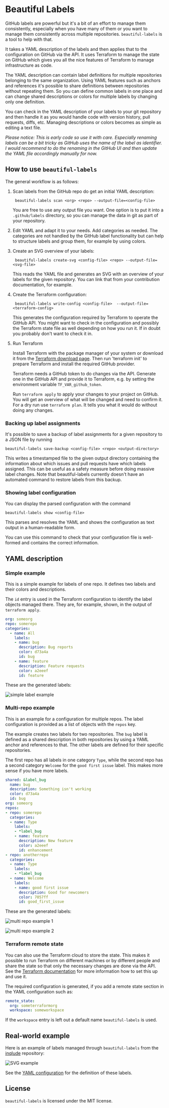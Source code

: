 # Beautiful Labels

GitHub labels are powerful but it's a bit of an effort to manage them consistently, especially when you have many of them or you want to manage them consistently across multiple repositories. `beautiful-labels` is a tool to help with that.

It takes a YAML description of the labels and then applies that to the configuration on GitHub via the API. It uses Terraform to manage the state on GitHub which gives you all the nice features of Terraform to manage infrastructure as code.

The YAML description can contain label definitions for multiple repositories belonging to the same organization. Using YAML features such as anchors and references it's possible to share definitions between repositories without repeating them. So you can define common labels in one place and can change shared descriptions or colors for multiple labels by changing only one definition.

You can check in the YAML description of your labels to your git repository and then handle it as you would handle code with version history, pull requests, diffs, etc. Managing descriptions or colors becomes as simple as editing a text file.

*Please notice: This is early code so use it with care. Especially renaming labels can be a bit tricky as GitHub uses the name of the label as identifier. I would recommend to do the renaming in the GitHub UI and then update the YAML file accordingly manually for now.*


## How to use `beautiful-labels`

The general workflow is as follows:

1) Scan labels from the GitHub repo do get an initial YAML description:

        beautiful-labels scan <org> <repo> --output-file=<config-file>

   You are free to use any output file you want. One option is to put it into a `.github/labels` directory, so you can manage the data in git as part of your repository.

2) Edit YAML and adapt it to your needs. Add categories as needed. The categories are not handled by the GitHub label functionality but can help to structure labels and group them, for example by using colors.

3) Create an SVG overview of your labels:

        beautiful-labels create-svg <config-file> <repo> --output-file=<svg-file>

   This reads the YAML file and generates an SVG with an overview of your labels for the given repository. You can link that from your contribution documentation, for example.

4) Create the Terraform configuration:

        beautiful-labels write-config <config-file>  --output-file=<terraform-config>

   This generates the configuration required by Terraform to operate the GitHub API. You might want to check in the configuration and possibly the Terraform state file as well depending on how you run it. If in doubt you probably don't want to check it in.

5) Run Terraform

   Install Terraform with the package manager of your system or download it from the [Terraform download page](https://www.terraform.io/downloads.html). Then run 'terraform init' to prepare Terraform and install the required GitHub provider.

   Terraform needs a GitHub token to do changes via the API. Generate one in the GitHub API and provide it to Terraform, e.g. by setting the environment variable `TF_VAR_github_token`.

   Run `terraform apply` to apply your changes to your project on GitHub. You will get an overview of what will be changed and need to confirm it. For a dry run use `terraform plan`. It tells you what it would do without doing any changes.

### Backing up label assignments

It's possible to save a backup of label assignments for a given repository to a JSON file by running

    beautiful-labels save-backup <config-file> <repo> <output-directory>

This writes a timestamped file to the given output directory containing the information about which issues and pull requests have which labels assigned. This can be useful as a safety measure before doing massive label changes. Note that beautiful-labels currently doesn't have an automated command to restore labels from this backup.

### Showing label configuration

You can display the parsed configuration with the command

    beautiful-labels show <config-file>

This parses and resolves the YAML and shows the configuration as text output in a human-readable form.

You can use this command to check that your configuration file is well-formed and contains the correct information.


## YAML description

### Simple example

This is a simple example for labels of one repo. It defines two labels and their colors and descriptions.

The `id` entry is used in the Terraform configuration to identify the label objects managed there. They are, for example, shown, in the output of `terraform apply`.

```yaml
org: someorg
repo: somerepo
categories:
  - name: All
    labels:
    - name: bug
      description: Bug reports
      color: d73a4a
      id: bug
    - name: feature
      description: Feature requests
      color: a2eeef
      id: feature
```

These are the generated labels:

![simple label example](test_data/docs/simple.svg)

### Multi-repo example

This is an example for a configuration for multiple repos. The label configuration is provided as a list of objects with the `repos` key.

The example creates two labels for two repositories. The `bug` label is defined as a shared description in both repositories by using a YAML anchor and references to that. The other labels are defined for their specific repositories.

The first repo has all labels in one category `Type`, while the second repo has a second category `Welcome` for the `good first issue` label. This makes more sense if you have more labels.

```yaml
shared: &label_bug
  name: bug
  description: Something isn't working
  color: d73a4a
  id: bug
org: someorg
repos:
- repo: somerepo
  categories:
  - name: Type
    labels:
    - *label_bug
    - name: feature
      description: New feature
      color: a2eeef
      id: enhancement
- repo: anotherrepo
  categories:
  - name: Type
    labels:
    - *label_bug
  - name: Welcome
    labels:
    - name: good first issue
      description: Good for newcomers
      color: 7057ff
      id: good_first_issue
```

These are the generated labels:

![multi repo example 1](test_data/docs/multi-somerepo.svg)

![multi repo example 2](test_data/docs/multi-anotherrepo.svg)

### Terraform remote state

You can also use the Terraform cloud to store the state. This makes it possible to run Terraform on different machines or by different people and share the state so that only the necessary changes are done via the API. See the [Terraform documentation](https://www.terraform.io/docs/enterprise/free/index.html) for more information how to set this up and use it.

The required configuration is generated, if you add a remote state section in the YAML configuration such as:

```yaml
remote_state:
  org: someterraformorg
  workspace: someworkspace
```

If the `workspace` entry is left out a default name `beautiful-labels` is used.


## Real-world example

Here is an example of labels managed through `beautiful-labels` from the [inqlude](https://github.com/cornelius/inqlude) repository:

![SVG example](example.svg)

See the [YAML configuration](https://github.com/cornelius/inqlude/blob/master/.github/labels/cornelius-inqlude-labels.yaml) for the definition of these labels.


## License

`beautiful-labels` is licensed under the MIT license.
